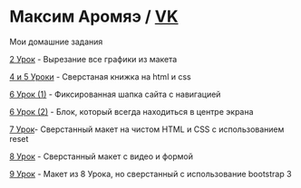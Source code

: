 

# Максим Аромяэ / [VK](https://vk.com/m.aromae)
Мои домашние задания


[2 Урок](https://yadi.sk/d/BXXkvnx53MzR6W) - Вырезание все графики из макета


[4 и 5 Уроки](https://codepen.io/maarom/project/editor/DnakNr) - Сверстаная книжка на html и css


[6 Урок (1)](https://codepen.io/maarom/pen/bowRdm) - Фиксированная шапка сайта с навигацией


[6 Урок (2)](https://codepen.io/maarom/pen/aLmwWB) - Блок, который всегда находиться в центре экрана


[7 Урок](makcarom.github.io/lesson_07)- Сверстанный макет на чистом HTML и CSS с использованием reset


[8 Урок](makcarom.github.io/lesson_08) - Сверстанный макет с видео и формой


[9 Урок](makcarom.github.io/lesson_09) - Макет из 8 Урока, но сверстанный с использование bootstrap 3

